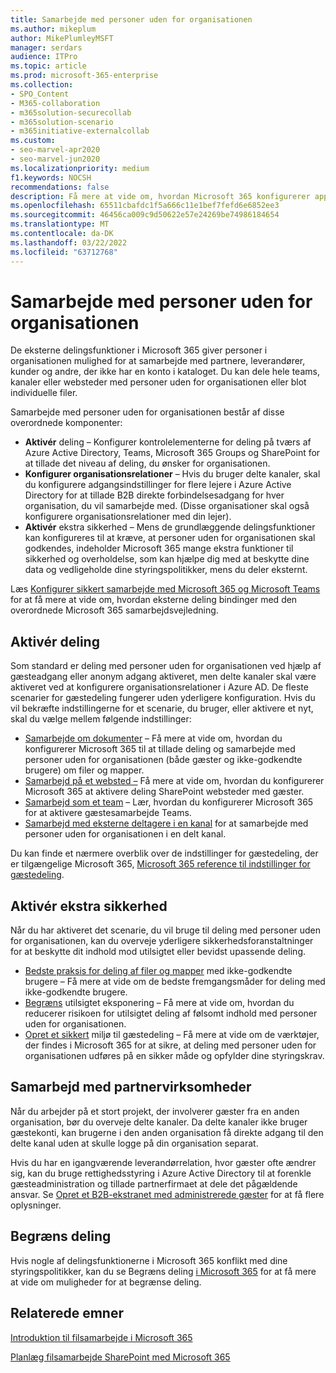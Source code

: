 ```yaml
---
title: Samarbejde med personer uden for organisationen
ms.author: mikeplum
author: MikePlumleyMSFT
manager: serdars
audience: ITPro
ms.topic: article
ms.prod: microsoft-365-enterprise
ms.collection:
- SPO_Content
- M365-collaboration
- m365solution-securecollab
- m365solution-scenario
- m365initiative-externalcollab
ms.custom:
- seo-marvel-apr2020
- seo-marvel-jun2020
ms.localizationpriority: medium
f1.keywords: NOCSH
recommendations: false
description: Få mere at vide om, hvordan Microsoft 365 konfigurerer apps som Teams, OneDrive og SharePoint til samarbejde med personer uden for organisationen.
ms.openlocfilehash: 65511cbafdc1f5a666c11e1bef7fefd6e6852ee3
ms.sourcegitcommit: 46456ca009c9d50622e57e24269be74986184654
ms.translationtype: MT
ms.contentlocale: da-DK
ms.lasthandoff: 03/22/2022
ms.locfileid: "63712768"
---
```

# <a name="collaborating-with-people-outside-your-organization"></a>Samarbejde med personer uden for organisationen

De eksterne delingsfunktioner i Microsoft 365 giver personer i organisationen mulighed for at samarbejde med partnere, leverandører, kunder og andre, der ikke har en konto i kataloget. Du kan dele hele teams, kanaler eller websteder med personer uden for organisationen eller blot individuelle filer.

Samarbejde med personer uden for organisationen består af disse overordnede komponenter:

- **Aktivér** deling – Konfigurer kontrolelementerne for deling på tværs af Azure Active Directory, Teams, Microsoft 365 Groups og SharePoint for at tillade det niveau af deling, du ønsker for organisationen.
- **Konfigurer organisationsrelationer** – Hvis du bruger delte kanaler, skal du konfigurere adgangsindstillinger for flere lejere i Azure Active Directory for at tillade B2B direkte forbindelsesadgang for hver organisation, du vil samarbejde med. (Disse organisationer skal også konfigurere organisationsrelationer med din lejer).
- **Aktivér** ekstra sikkerhed – Mens de grundlæggende delingsfunktioner kan konfigureres til at kræve, at personer uden for organisationen skal godkendes, indeholder Microsoft 365 mange ekstra funktioner til sikkerhed og overholdelse, som kan hjælpe dig med at beskytte dine data og vedligeholde dine styringspolitikker, mens du deler eksternt.

Læs [Konfigurer sikkert samarbejde med Microsoft 365 og Microsoft Teams](/microsoft-365/solutions/setup-secure-collaboration-with-teams) for at få mere at vide om, hvordan eksterne deling bindinger med den overordnede Microsoft 365 samarbejdsvejledning.

## <a name="enable-sharing"></a>Aktivér deling

Som standard er deling med personer uden for organisationen ved hjælp af gæsteadgang eller anonym adgang aktiveret, men delte kanaler skal være aktiveret ved at konfigurere organisationsrelationer i Azure AD. De fleste scenarier for gæstedeling fungerer uden yderligere konfiguration. Hvis du vil bekræfte indstillingerne for et scenarie, du bruger, eller aktivere et nyt, skal du vælge mellem følgende indstillinger:

- [Samarbejde om dokumenter](collaborate-on-documents.md) – Få mere at vide om, hvordan du konfigurerer Microsoft 365 til at tillade deling og samarbejde med personer uden for organisationen (både gæster og ikke-godkendte brugere) om filer og mapper.
- [Samarbejd på et websted –](collaborate-in-site.md) Få mere at vide om, hvordan du konfigurerer Microsoft 365 at aktivere deling SharePoint websteder med gæster.
- [Samarbejd som et team](collaborate-as-team.md) – Lær, hvordan du konfigurerer Microsoft 365 for at aktivere gæstesamarbejde Teams.
- [Samarbejd med eksterne deltagere i en kanal](/microsoft-365/solutions/collaborate-teams-direct-connect) for at samarbejde med personer uden for organisationen i en delt kanal.

Du kan finde et nærmere overblik over de indstillinger for gæstedeling, der er tilgængelige Microsoft 365, [Microsoft 365 reference til indstillinger for gæstedeling](microsoft-365-guest-settings.md).

## <a name="enable-additional-security"></a>Aktivér ekstra sikkerhed

Når du har aktiveret det scenarie, du vil bruge til deling med personer uden for organisationen, kan du overveje yderligere sikkerhedsforanstaltninger for at beskytte dit indhold mod utilsigtet eller bevidst upassende deling.

- [Bedste praksis for deling af filer og mapper](best-practices-anonymous-sharing.md) med ikke-godkendte brugere – Få mere at vide om de bedste fremgangsmåder for deling med ikke-godkendte brugere.
- [Begræns](share-limit-accidental-exposure.md) utilsigtet eksponering – Få mere at vide om, hvordan du reducerer risikoen for utilsigtet deling af følsomt indhold med personer uden for organisationen.
- [Opret et sikkert](create-secure-guest-sharing-environment.md) miljø til gæstedeling – Få mere at vide om de værktøjer, der findes i Microsoft 365 for at sikre, at deling med personer uden for organisationen udføres på en sikker måde og opfylder dine styringskrav.

## <a name="collaborate-with-partner-companies"></a>Samarbejd med partnervirksomheder

Når du arbejder på et stort projekt, der involverer gæster fra en anden organisation, bør du overveje delte kanaler. Da delte kanaler ikke bruger gæstekonti, kan brugerne i den anden organisation få direkte adgang til den delte kanal uden at skulle logge på din organisation separat.

Hvis du har en igangværende leverandørrelation, hvor gæster ofte ændrer sig, kan du bruge rettighedsstyring i Azure Active Directory til at forenkle gæsteadministration og tillade partnerfirmaet at dele det pågældende ansvar. Se [Opret et B2B-ekstranet med administrerede gæster](b2b-extranet.md) for at få flere oplysninger.

## <a name="limit-sharing"></a>Begræns deling

Hvis nogle af delingsfunktionerne i Microsoft 365 konflikt med dine styringspolitikker, kan du se Begræns deling [i Microsoft 365](microsoft-365-limit-sharing.md) for at få mere at vide om muligheder for at begrænse deling.

## <a name="related-topics"></a>Relaterede emner

[Introduktion til filsamarbejde i Microsoft 365](/sharepoint/intro-to-file-collaboration)

[Planlæg filsamarbejde SharePoint med Microsoft 365](/sharepoint/deploy-file-collaboration)
